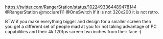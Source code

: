 https://twitter.com/RangerStation/status/1022493364489478144 @RangerStation @mcclure111 @OneSwitch If it is not 320x200 it is not retro.

BTW if you make everything bigger and design for a smaller screen then you get a different set of people mad at you for not taking advantage of PC capabilities and their 4k 120fps screen two inches from their face :)